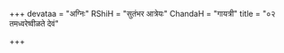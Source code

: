 +++
devataa = "अग्निः"
RShiH = "सुतंभर आत्रेयः"
ChandaH = "गायत्री"
title = "०२ तमध्वरेष्वीळते देवं"

+++
